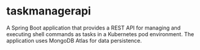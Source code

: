 # taskmanagerapi
A Spring Boot application that provides a REST API for managing and executing shell commands as tasks in a Kubernetes pod environment. The application uses MongoDB Atlas for data persistence.
